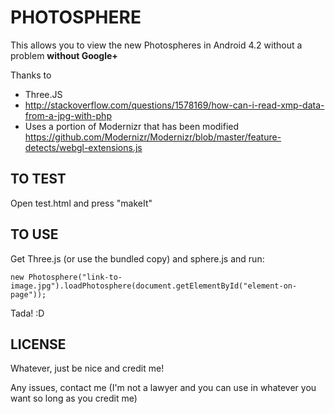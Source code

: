 # PHOTOSPHERE

This allows you to view the new Photospheres in Android 4.2 without a problem **without Google+**

Thanks to

* Three.JS
* http://stackoverflow.com/questions/1578169/how-can-i-read-xmp-data-from-a-jpg-with-php
* Uses a portion of Modernizr that has been modified https://github.com/Modernizr/Modernizr/blob/master/feature-detects/webgl-extensions.js

## TO TEST

Open test.html and press "makeIt"

## TO USE

Get Three.js (or use the bundled copy) and sphere.js and run:

	new Photosphere("link-to-image.jpg").loadPhotosphere(document.getElementById("element-on-page"));

Tada! :D

## LICENSE

Whatever, just be nice and credit me!

Any issues, contact me (I'm not a lawyer and you can use in whatever you want so long as you credit me)
